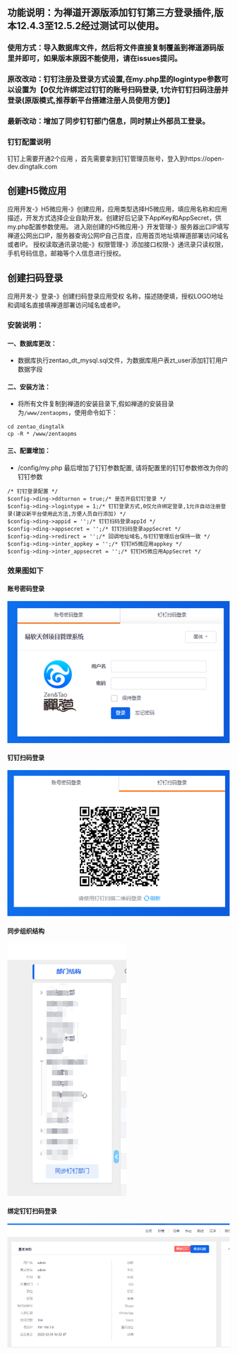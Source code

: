 ## 功能说明：为禅道开源版添加钉钉第三方登录插件,版本12.4.3至12.5.2经过测试可以使用。
### 使用方式：导入数据库文件，然后将文件直接复制覆盖到禅道源码版里并即可，如果版本原因不能使用，请在issues提问。
### 原改改动：钉钉注册及登录方式设置,在my.php里的logintype参数可以设置为【0仅允许绑定过钉钉的账号扫码登录, 1允许钉钉扫码注册并登录(原版模式,推荐新平台搭建注册人员使用方便)】
### 最新改动：增加了同步钉钉部门信息，同时禁止外部员工登录。

### 钉钉配置说明
钉钉上需要开通2个应用 ，首先需要拿到钉钉管理员账号，登入到https://open-dev.dingtalk.com

## 创建H5微应用
应用开发-》H5微应用-》创建应用，应用类型选择H5微应用，填应用名称和应用描述，开发方式选择企业自助开发。创建好后记录下AppKey和AppSecret，供my.php配置参数使用。
进入刚创建的H5微应用-》开发管理-》服务器出口IP填写禅道公网出口IP，服务器查询公网IP自己百度，应用首页地址填禅道部署访问域名或者IP。
授权读取通讯录功能-》权限管理-》添加接口权限-》通讯录只读权限，手机号码信息，邮箱等个人信息进行授权。

## 创建扫码登录
应用开发-》登录-》创建扫码登录应用受权
名称，描述随便填，授权LOGO地址和调域名直接填禅道部署访问域名或者IP。

### 安装说明：

#### 一、数据库更改：
* 数据库执行zentao_dt_mysql.sql文件，为数据库用户表zt_user添加钉钉用户数据字段


#### 二、安装方法：
* 将所有文件复制到禅道的安装目录下,假如禅道的安装目录为```/www/zentaopms```，使用命令如下：
```
cd zentao_dingtalk 
cp -R * /www/zentaopms
```

#### 三、配置增加：
* /config/my.php 最后增加了钉钉参数配置, 请将配置里的钉钉参数修改为你的钉钉参数
```
/* 钉钉登录配置 */
$config->ding->ddturnon = true;/* 是否开启钉钉登录 */
$config->ding->logintype = 1;/* 钉钉登录方式,0仅允许绑定登录,1允许自动注册登录(建议新平台使用此方法,方便人员自行添加) */
$config->ding->appid = '';/* 钉钉扫码登录appId */
$config->ding->appsecret = '';/* 钉钉扫码登录appSecret */
$config->ding->redirect = '';/* 回调地址域名,与钉钉管理后台保持一致 */
$config->ding->inter_appkey = '';/* 钉钉H5微应用appkey */
$config->ding->inter_appsecret = '';/* 钉钉H5微应用AppSecret */
```


### 效果图如下

#### 账号密码登录
![image](img/lonig1.png)
#### 钉钉扫码登录
![image](img/lonig2.png)
#### 同步组织结构
![image](img/dept.png)
#### 绑定钉钉扫码登录
![image](img/bind.png)
